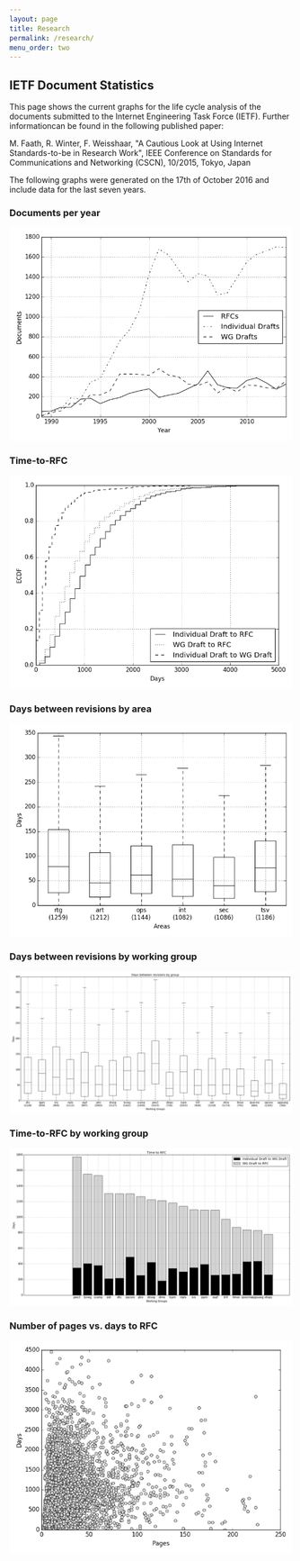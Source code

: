 ```yaml
---
layout: page
title: Research
permalink: /research/
menu_order: two
--- 
```


## IETF Document Statistics
This page shows the current graphs for the life cycle analysis of the documents submitted to the Internet Engineering Task Force (IETF).
Further informationcan be found in the following published paper:

M. Faath, R. Winter, F. Weisshaar, "A Cautious Look at Using Internet Standards-to-be in Research Work", IEEE Conference on Standards for Communications and Networking (CSCN), 10/2015, Tokyo, Japan

The following graphs were generated on the 17th of October 2016 and include data for the last seven years.

### Documents per year
<img alt="Documents per year" src="/img/ietf_graphs/rfcs_per_year.png">

### Time-to-RFC
<img alt="Time-to-RFC" src="/img/ietf_graphs/cdf_days.png">

### Days between revisions by area
<img alt="Days between revisions by area" src="/img/ietf_graphs/boxplot_areas.png">

### Days between revisions by working group
<img alt="Days between revisions by working group" src="/img/ietf_graphs/boxplot_groups.png">

### Time-to-RFC by working group
<img alt="Time-to-RFC by working group" src="/img/ietf_graphs/bars_days.png">

### Number of pages vs. days to RFC
<img alt="Number of pages vs. days to RFC" src="/img/ietf_graphs/pages_vs_days_to_rfc.png">



